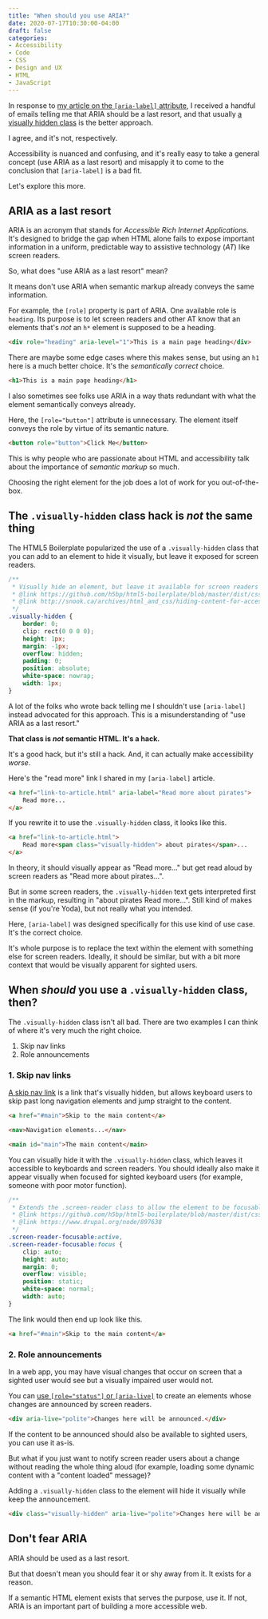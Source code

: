 ```yaml
---
title: "When should you use ARIA?"
date: 2020-07-17T10:30:00-04:00
draft: false
categories:
- Accessibility
- Code
- CSS
- Design and UX
- HTML
- JavaScript
---
```


In response to [my article on the `[aria-label]` attribute](/icon-accessibility-and-aria-label/), I received a handful of emails telling me that ARIA should be a last resort, and that usually [a visually hidden class](/a11y-and-text-just-for-screen-readers/) is the better approach.

I agree, and it's not, respectively.

Accessibility is nuanced and confusing, and it's really easy to take a general concept (use ARIA as a last resort) and misapply it to come to the conclusion that `[aria-label]` is a bad fit.

Let's explore this more.

## ARIA as a last resort

ARIA is an acronym that stands for *Accessible Rich Internet Applications*. It's designed to bridge the gap when HTML alone fails to expose important information in a uniform, predictable way to assistive technology (*AT*) like screen readers.

So, what does "use ARIA as a last resort" mean?

It means don't use ARIA when semantic markup already conveys the same information.

For example, the `[role]` property is part of ARIA. One available role is `heading`. Its purpose is to let screen readers and other AT know that an elements that's *not* an `h*` element is supposed to be a heading.

```html
<div role="heading" aria-level="1">This is a main page heading</div>
```

There are maybe some edge cases where this makes sense, but using an `h1` here is a much better choice. It's the *semantically correct* choice.

```html
<h1>This is a main page heading</h1>
```

I also sometimes see folks use ARIA in a way thats redundant with what the element semantically conveys already.

Here, the `[role="button"]` attribute is unnecessary. The element itself conveys the role by virtue of its semantic nature.

```html
<button role="button">Click Me</button>
```

This is why people who are passionate about HTML and accessibility talk about the importance of *semantic markup* so much.

Choosing the right element for the job does a lot of work for you out-of-the-box.

## The `.visually-hidden` class hack is *not* the same thing

The HTML5 Boilerplate popularized the use of a `.visually-hidden` class that you can add to an element to hide it visually, but leave it exposed for screen readers.

```css
/**
 * Visually hide an element, but leave it available for screen readers
 * @link https://github.com/h5bp/html5-boilerplate/blob/master/dist/css/main.css
 * @link http://snook.ca/archives/html_and_css/hiding-content-for-accessibility
 */
.visually-hidden {
	border: 0;
	clip: rect(0 0 0 0);
	height: 1px;
	margin: -1px;
	overflow: hidden;
	padding: 0;
	position: absolute;
	white-space: nowrap;
	width: 1px;
}
```

A lot of the folks who wrote back telling me I shouldn't use `[aria-label]` instead advocated for this approach. This is a misunderstanding of "use ARIA as a last resort."

**That class is _not_ semantic HTML. It's a hack.**

It's a good hack, but it's still a hack. And, it can actually make accessibility *worse*.

Here's the "read more" link I shared in my `[aria-label]` article.

```html
<a href="link-to-article.html" aria-label="Read more about pirates">
	Read more...
</a>
```

If you rewrite it to use the `.visually-hidden` class, it looks like this.

```html
<a href="link-to-article.html">
	Read more<span class="visually-hidden"> about pirates</span>...
</a>
```

In theory, it should visually appear as "Read more..." but get read aloud by screen readers as "Read more about pirates...".

But in some screen readers, the `.visually-hidden` text gets interpreted first in the markup, resulting in "about pirates Read more...". Still kind of makes sense (if you're Yoda), but not really what you intended.

Here, `[aria-label]` was designed specifically for this use kind of use case. It's the correct choice.

It's whole purpose is to replace the text within the element with something else for screen readers. Ideally, it should be similar, but with a bit more context that would be visually apparent for sighted users.

## When *should* you use a `.visually-hidden` class, then?

The `.visually-hidden` class isn't all bad. There are two examples I can think of where it's very much the right choice.

1. Skip nav links
2. Role announcements

### 1. Skip nav links

[A skip nav link](/hidden-content-for-better-a11y/#the-skip-linf) is a link that's visually hidden, but allows keyboard users to skip past long navigation elements and jump straight to the content.

```html
<a href="#main">Skip to the main content</a>

<nav>Navigation elements...</nav>

<main id="main">The main content</main>
```

You can visually hide it with the `.visually-hidden` class, which leaves it accessible to keyboards and screen readers. You should ideally also make it appear visually when focused for sighted keyboard users (for example, someone with poor motor function).

```css
/**
 * Extends the .screen-reader class to allow the element to be focusable when navigated to via the keyboard
 * @link https://github.com/h5bp/html5-boilerplate/blob/master/dist/css/main.css
 * @link https://www.drupal.org/node/897638
 */
.screen-reader-focusable:active,
.screen-reader-focusable:focus {
	clip: auto;
	height: auto;
	margin: 0;
	overflow: visible;
	position: static;
	white-space: normal;
	width: auto;
}
```

The link would then end up look like this.

```html
<a href="#main">Skip to the main content</a>
```

### 2. Role announcements

In a web app, you may have visual changes that occur on screen that a sighted user would see but a visually impaired user would not.

You can [use `[role="status"]` or `[aria-live]`](/how-and-why-to-use-aria-live/) to create an elements whose changes are announced by screen readers.

```html
<div aria-live="polite">Changes here will be announced.</div>
```

If the content to be announced should also be available to sighted users, you can use it as-is.

But what if you just want to notify screen reader users about a change without reading the whole thing aloud (for example, loading some dynamic content with a "content loaded" message)?

Adding a `.visually-hidden` class to the element will hide it visually while keep the announcement.

```html
<div class="visually-hidden" aria-live="polite">Changes here will be announced but not shown in the UI.</div>
```

## Don't fear ARIA

ARIA should be used as a last resort.

But that doesn't mean you should fear it or shy away from it. It exists for a reason.

If a semantic HTML element exists that serves the purpose, use it. If not, ARIA is an important part of building a more accessible web.